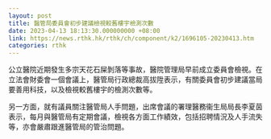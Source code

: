 ```yaml
---
layout: post
title: 醫管局委員會初步建議檢視較舊樓宇檢測次數
date: 2023-04-13 18:13:30.000000000 +08:00
link: https://news.rthk.hk/rthk/ch/component/k2/1696105-20230413.htm
categories: rthk
---
```


公立醫院近期發生多宗天花石屎剝落等事故，醫院管理局早前成立委員會檢視。在立法會財委會一個會議上，醫管局行政總裁高拔陞表示，有關委員會初步建議當局要善用科技，以及檢視較舊樓宇的檢測次數等。

另一方面，就有議員關注醫管局人手問題，出席會議的署理醫務衞生局局長李夏茵表示，每月與醫管局有定期會議，檢視各方面工作績效，包括招聘情況及人手流失等，亦會嚴肅跟進醫管局的管治問題。
